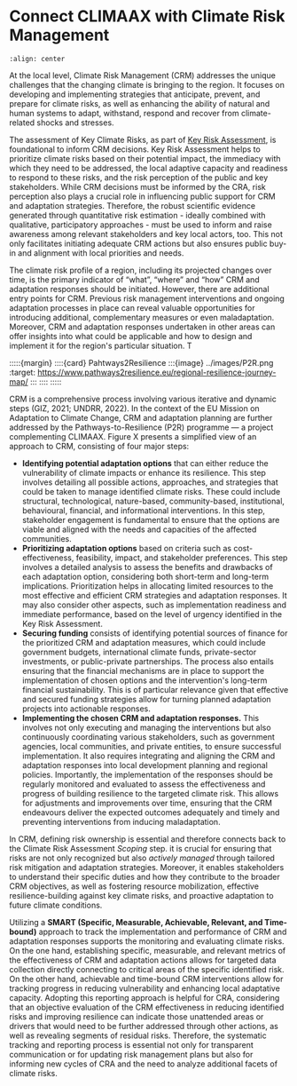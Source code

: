 # Connect CLIMAAX with Climate Risk Management

```{image} ../images/Framework_CRM.png
:align: center
```

At the local level, Climate Risk Management (CRM) addresses the unique challenges that the changing climate is bringing to the region. It focuses on developing and implementing strategies that anticipate, prevent, and prepare for climate risks, as well as enhancing the ability of natural and human systems to adapt, withstand, respond and recover from climate-related shocks and stresses.  

The assessment of Key Climate Risks, as part of [Key Risk Assessment](https://climaax.github.io/crabook-test/CRA_steps/key_risks/key_risks_assessment.html), is foundational to inform CRM decisions. Key Risk Assessment helps to prioritize climate risks based on their potential impact, the immediacy with which they need to be addressed, the local adaptive capacity and readiness to respond to these risks, and the risk perception of the public and key stakeholders. While CRM decisions must be informed by the CRA, risk perception also plays a crucial role in influencing public support for CRM and adaptation strategies. Therefore, the robust scientific evidence generated through quantitative risk estimation - ideally combined with qualitative, participatory approaches - must be used to inform and raise awareness among relevant stakeholders and key local actors, too. This not only facilitates initiating adequate CRM actions but also ensures public buy-in and alignment with local priorities and needs.   

The climate risk profile of a region, including its projected changes over time, is the primary indicator of “what”, “where” and “how” CRM and adaptation responses should be initiated. However, there are additional entry points for CRM. Previous risk management interventions and ongoing adaptation processes in place can reveal valuable opportunities for introducing additional, complementary measures or even maladaptation. Moreover, CRM and adaptation responses undertaken in other areas can offer insights into what could be applicable and how to design and implement it for the region's particular situation. T

:::::{margin}
::::{card} Pahtways2Resilience 
:::{image} ../images/P2R.png
:target: https://www.pathways2resilience.eu/regional-resilience-journey-map/
:::
::::
:::::

CRM is a comprehensive process involving various iterative and dynamic steps (GIZ, 2021; UNDRR, 2022). In the context of the EU Mission on Adaptation to Climate Change, CRM and adaptation planning are further addressed by the Pathways-to-Resilience (P2R) programme — a project complementing CLIMAAX. Figure X presents a simplified view of an approach to CRM, consisting of four major steps:   

 

- **Identifying potential adaptation options** that can either reduce the vulnerability of climate impacts or enhance its resilience. This step involves detailing all possible actions, approaches, and strategies that could be taken to manage identified climate risks. These could include structural, technological, nature-based, community-based, institutional, behavioural, financial, and informational interventions. In this step, stakeholder engagement is fundamental to ensure that the options are viable and aligned with the needs and capacities of the affected communities.
- **Prioritizing adaptation options** based on criteria such as cost-effectiveness, feasibility, impact, and stakeholder preferences. This step involves a detailed analysis to assess the benefits and drawbacks of each adaptation option, considering both short-term and long-term implications. Prioritization helps in allocating limited resources to the most effective and efficient CRM strategies and adaptation responses. It may also consider other aspects, such as implementation readiness and immediate performance, based on the level of urgency identified in the Key Risk Assessment.
- **Securing funding** consists of identifying potential sources of finance for the prioritized CRM and adaptation measures, which could include government budgets, international climate funds, private-sector investments, or public-private partnerships. The process also entails ensuring that the financial mechanisms are in place to support the implementation of chosen options and the intervention's long-term financial sustainability. This is of particular relevance given that effective and secured funding strategies allow for turning planned adaptation projects into actionable responses.
- **Implementing the chosen CRM and adaptation responses.** This involves not only executing and managing the interventions but also continuously coordinating various stakeholders, such as government agencies, local communities, and private entities, to ensure successful implementation. It also requires integrating and aligning the CRM and adaptation responses into local development planning and regional policies. Importantly, the implementation of the responses should be regularly monitored and evaluated to assess the effectiveness and progress of building resilience to the targeted climate risk. This allows for adjustments and improvements over time, ensuring that the CRM endeavours deliver the expected outcomes adequately and timely and preventing interventions from inducing maladaptation.   

In CRM, defining risk ownership is essential and therefore connects back to the Climate Risk Assessment *Scoping* step. it is crucial for ensuring that risks are not only recognized but also *actively managed* through tailored risk mitigation and adaptation strategies. Moreover, it enables stakeholders to understand their specific duties and how they contribute to the broader CRM objectives, as well as fostering resource mobilization, effective resilience-building against key climate risks, and proactive adaptation to future climate conditions.   

Utilizing a **SMART (Specific, Measurable, Achievable, Relevant, and Time-bound)** approach to track the implementation and performance of CRM and adaptation responses supports the monitoring and evaluating climate risks. On the one hand, establishing specific, measurable, and relevant metrics of the effectiveness of CRM and adaptation actions allows for targeted data collection directly connecting to critical areas of the specific identified risk. On the other hand, achievable and time-bound CRM interventions allow for tracking progress in reducing vulnerability and enhancing local adaptative capacity. Adopting this reporting approach is helpful for CRA, considering that an objective evaluation of the CRM effectiveness in reducing identified risks and improving resilience can indicate those unattended areas or drivers that would need to be further addressed through other actions, as well as revealing segments of residual risks. Therefore, the systematic tracking and reporting process is essential not only for transparent communication or for updating risk management plans but also for informing new cycles of CRA and the need to analyze additional facets of climate risks.  

  
